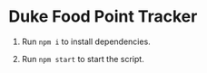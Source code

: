 # Duke Food Point Tracker

1. Run `npm i` to install dependencies.

2. Run `npm start` to start the script.